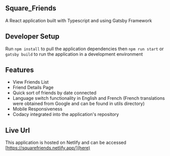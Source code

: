 ## Square_Friends

A React application built with Typescript and using Gatsby Framework

## Developer Setup

Run `npm install` to pull the application dependencies then `npm run start` or `gatsby build` to run the application in a development environment

## Features

- View Friends List
- Friend Details Page
- Quick sort of friends by date connected
- Language switch functionality in English and French (French translations were obtained from Google and can be found in utils directory)
- Mobile Responsiveness
- Codacy integrated into the application's repository

## Live Url

This application is hosted on Netlify and can be accessed [https://squarefriends.netlify.app/](here)